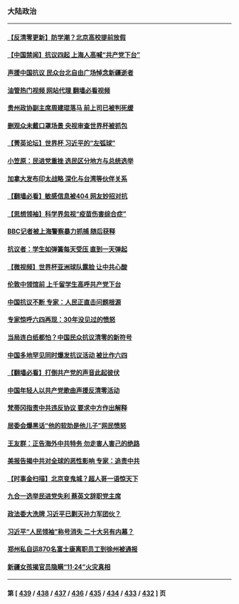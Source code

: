 ### 大陆政治
---
#### [【反清零更新】防学潮？北京高校提前放假](../../pages/ncid277/n13874565.md?11282045) 
#### [【中国禁闻】抗议四起 上海人高喊“共产党下台”](../../pages/ncid277/n13874574.md?11282045) 
#### [声援中国抗议 民众台北自由广场悼念新疆逝者](../../pages/ncid277/n13874551.md?11282045) 
#### [油管热门视频 网站代理 翻墙必看视频](http://138.2.39.72:81/youtube.html?epic-marker?11282045)
#### [贵州政协副主席周建琨落马 前上司已被判死缓](../../pages/ncid277/n13874526.md?11282045) 
#### [删观众未戴口罩场景 央视审查世界杯被抓包](../../pages/ncid277/n13874415.md?11282045) 
#### [【菁英论坛】世界杯 习近平的“左弧球”](../../pages/ncid277/n13873833.md?11282045) 
#### [小笠原：民进党重挫 选民区分地方与总统选举](../../pages/ncid277/n13874413.md?11282045) 
#### [加拿大发布印太战略 深化与台湾等伙伴关系](../../pages/ncid277/n13874402.md?11282045) 
#### [【翻墙必看】敏感信息被404 网友妙招对抗](../../pages/ncid277/n13874289.md?11282045) 
#### [【思想领袖】科学界忽视“疫苗伤害综合症”](../../pages/ncid277/n13873292.md?11282045) 
#### [BBC记者被上海警察暴力抓捕 随后获释](../../pages/ncid277/n13874265.md?11282045) 
#### [抗议者：学生如弹簧每天受压 直到一天弹起](../../pages/ncid277/n13874234.md?11282045) 
#### [【微视频】世界杯亚洲球队露脸 让中共心酸](../../pages/ncid277/n13873919.md?11282045) 
#### [伦敦中领馆前 上千留学生高呼共产党下台](../../pages/ncid277/n13874202.md?11282045) 
#### [中国抗议不断 专家：人民正直击问题根源](../../pages/ncid277/n13874135.md?11282045) 
#### [专家惊呼六四再现：30年没见过的愤怒](../../pages/ncid277/n13874138.md?11282045) 
#### [当局连白纸都怕？中国民众抗议清零的新符号](../../pages/ncid277/n13874102.md?11282045) 
#### [中国多地罕见同时爆发抗议活动 被比作六四](../../pages/ncid277/n13873957.md?11282045) 
#### [【翻墙必看】打倒共产党的声音此起彼伏](../../pages/ncid277/n13873959.md?11282045) 
#### [中国年轻人以共产党歌曲声援反清零活动](../../pages/ncid277/n13873922.md?11282045) 
#### [梵蒂冈指责中共违反协议 要求中方作出解释](../../pages/ncid277/n13873798.md?11282045) 
#### [居委会爆黑话“他的软肋是他儿子”网民愤怒](../../pages/ncid277/n13873827.md?11282045) 
#### [王友群：正告海外中共特务 勿走害人害己的绝路](../../pages/ncid277/n13873818.md?11282045) 
#### [美报告揭中共对全球的恶性影响 专家：追责中共](../../pages/ncid277/n13873786.md?11282045) 
#### [【时事金扫描】北京变鬼城？超人哥一语惊天下](../../pages/ncid277/n13873715.md?11282045) 
#### [九合一选举民进党失利 蔡英文辞职党主席](../../pages/ncid277/n13873788.md?11282045) 
#### [政法委大洗牌 习近平已剿灭孙力军团伙？](../../pages/ncid277/n13873660.md?11282045) 
#### [习近平“人民领袖”称号消失 二十大另有内幕？](../../pages/ncid277/n13873376.md?11282045) 
#### [郑州私自运870名富士康离职员工到徐州被通报](../../pages/ncid277/n13873569.md?11282045) 
#### [新疆女孩揭官员隐瞒“11·24”火灾真相](../../pages/ncid277/n13873509.md?11282045) 

---
#### 第 [ [439](./439.md?11282045) / [438](./438.md?11282045) / [437](./437.md?11282045) / [436](./436.md?11282045) / [435](./435.md?11282045) / [434](./434.md?11282045) / [433](./433.md?11282045) / [432](./432.md?11282045) ] 页
